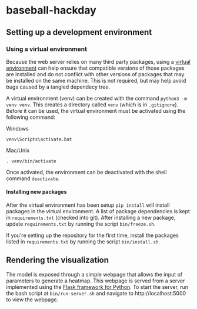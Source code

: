 # baseball-hackday

## Setting up a development environment

### Using a virtual environment

Because the web server relies on many third party packages, using a [virtual environment](https://docs.python.org/3/tutorial/venv.html) can help ensure that compatible versions of those packages are installed and do not conflict with other versions of packages that may be installed on the same machine. This is not required, but may help avoid bugs caused by a tangled dependecy tree.

A virtual environment (venv) can be created with the command `python3 -m venv venv`. This creates a directory called `venv` (which is in `.gitignore`). Before it can be used, the virtual environment must be activated using the following command:

Windows

```
venv\Scripts\activate.bat
```

Mac/Unix

```
. venv/bin/activate
```

Once activated, the environment can be deactivated with the shell command `deactivate`.

#### Installing new packages

After the virtual environment has been setup `pip install` will install packages in the virtual environment. A list of package dependencies is kept in `requirements.txt` (checked into git). After installing a new package, update `requirements.txt` by running the script `bin/freeze.sh`.

If you're setting up the repository for the first time, install the packages listed in `requirements.txt` by running the script `bin/install.sh`.

## Rendering the visualization

The model is exposed through a simple webpage that allows the input of parameters to generate a heatmap. This webpage is served from a server implemented using the [Flask framework for Python](https://flask.palletsprojects.com/en/1.1.x/). To start the server, run the bash script at `bin/run-server.sh` and navigate to http://localhost:5000 to view the webpage.
